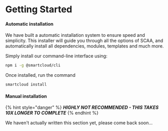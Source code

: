 # Getting Started

#### Automatic installation

We have built a automatic installation system to ensure speed and simplicity. This installer will guide you through all the options of SCAA, and automatically install all dependencies, modules, templates and much more. 

Simply install our command-line interface using:

```bash
npm i -g @smartcloud/cli
```

Once installed, run the command

```bash
smartcloud install
```

#### Manual installation

{% hint style="danger" %}
_**HIGHLY NOT RECOMMENDED - THIS TAKES 10X LONGER TO COMPLETE**_
{% endhint %}

We haven't actually written this section yet, please come back soon...

